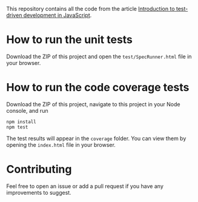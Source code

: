 This repository contains all the code from the article [Introduction to test-driven development in JavaScript](https://github.com/pluralsight/guides/blob/master/introduction-to-test-driven-development-in-javascript/article.md).

# How to run the unit tests

Download the ZIP of this project and open the `test/SpecRunner.html` file in your browser.

# How to run the code coverage tests

Download the ZIP of this project, navigate to this project in your Node console, and run

    npm install
    npm test
    
The test results will appear in the `coverage` folder. You can view them by opening the `index.html` file in your browser.

# Contributing

Feel free to open an issue or add a pull request if you have any improvements to suggest.
